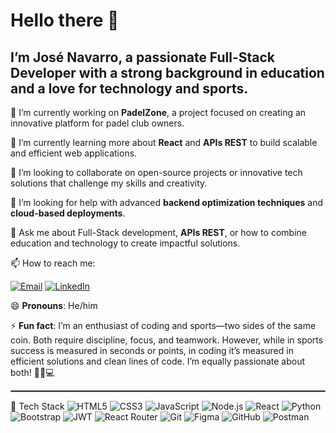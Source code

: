 # Hello there 👋
## I’m José Navarro, a passionate Full-Stack Developer with a strong background in education and a love for technology and sports.

🔭 I’m currently working on **PadelZone**, a project focused on creating an innovative platform for padel club owners.

🌱 I’m currently learning more about **React** and **APIs REST** to build scalable and efficient web applications.

👯 I’m looking to collaborate on open-source projects or innovative tech solutions that challenge my skills and creativity.

🤔 I’m looking for help with advanced **backend optimization techniques** and **cloud-based deployments**.

💬 Ask me about Full-Stack development, **APIs REST**, or how to combine education and technology to create impactful solutions.

📫 How to reach me:

[![Email](https://img.shields.io/badge/Email-D14836?style=for-the-badge&logo=gmail&logoColor=white)](mailto:joseng1997@gmail.com)
[![LinkedIn](https://img.shields.io/badge/LinkedIn-0A66C2?style=for-the-badge&logo=linkedin&logoColor=white)](https://www.linkedin.com/in/joseng1997/)



😄 **Pronouns**: He/him

⚡ **Fun fact**: I’m an enthusiast of coding and sports—two sides of the same coin. Both require discipline, focus, and teamwork. However, while in sports success is measured in seconds or points, in coding it’s measured in efficient solutions and clean lines of code. I’m equally passionate about both! 🏋️‍♂️💻

<hr style="border:1px solid gray">

🚀 Tech Stack
![HTML5](https://img.shields.io/badge/HTML5-E34F26?style=for-the-badge&logo=html5&logoColor=white)
![CSS3](https://img.shields.io/badge/CSS3-1572B6?style=for-the-badge&logo=css3&logoColor=white)
![JavaScript](https://img.shields.io/badge/JavaScript-F7DF1E?style=for-the-badge&logo=javascript&logoColor=black)
![Node.js](https://img.shields.io/badge/Node.js-339933?style=for-the-badge&logo=node.js&logoColor=white)
![React](https://img.shields.io/badge/React-20232A?style=for-the-badge&logo=react&logoColor=61DAFB)
![Python](https://img.shields.io/badge/Python-3776AB?style=for-the-badge&logo=python&logoColor=white)
![Bootstrap](https://img.shields.io/badge/Bootstrap-7952B3?style=for-the-badge&logo=bootstrap&logoColor=white)
![JWT](https://img.shields.io/badge/JWT-000000?style=for-the-badge&logo=jsonwebtokens&logoColor=white)
![React Router](https://img.shields.io/badge/React_Router-CA4245?style=for-the-badge&logo=react-router&logoColor=white)
![Git](https://img.shields.io/badge/Git-F05032?style=for-the-badge&logo=git&logoColor=white)
![Figma](https://img.shields.io/badge/Figma-F24E1E?style=for-the-badge&logo=figma&logoColor=white)
![GitHub](https://img.shields.io/badge/GitHub-181717?style=for-the-badge&logo=github&logoColor=white)
![Postman](https://img.shields.io/badge/Postman-FF6C37?style=for-the-badge&logo=postman&logoColor=white)

